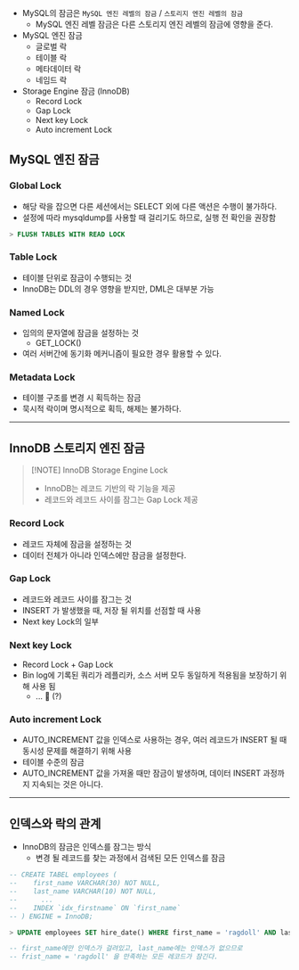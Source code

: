 - MySQL의 잠금은 `MySQL 엔진 레벨의 잠금` / `스토리지 엔진 레벨의 잠금`
  - MySQL 엔진 레벨 잠금은 다른 스토리지 엔진 레벨의 잠금에 영향을 준다.
- MySQL 엔진 잠금
  - 글로벌 락
  - 테이블 락
  - 메타데이터 락
  - 네임드 락
- Storage Engine 잠금 (InnoDB)
  - Record Lock
  - Gap Lock
  - Next key Lock
  - Auto increment Lock

## MySQL 엔진 잠금

### Global Lock

- 해당 락을 잡으면 다른 세션에서는 SELECT 외에 다른 액션은 수행이 불가하다.
- 설정에 따라 mysqldump를 사용할 때 걸리기도 하므로, 실행 전 확인을 권장함

```sql
> FLUSH TABLES WITH READ LOCK
```

### Table Lock

- 테이블 단위로 잠금이 수행되는 것
- InnoDB는 DDL의 경우 영향을 받지만, DML은 대부분 가능

### Named Lock

- 임의의 문자열에 잠금을 설정하는 것
  - GET_LOCK()
- 여러 서버간에 동기화 메커니즘이 필요한 경우 활용할 수 있다.

### Metadata Lock

- 테이블 구조를 변경 시 획득하는 잠금
- 묵시적 락이며 명시적으로 획득, 해제는 불가하다.

---

## InnoDB 스토리지 엔진 잠금

> [!NOTE] InnoDB Storage Engine Lock
>
> - InnoDB는 레코드 기반의 락 기능을 제공
> - 레코드와 레코드 사이를 잠그는 Gap Lock 제공

### Record Lock

- 레코드 자체에 잠금을 설정하는 것
- 데이터 전체가 아니라 인덱스에만 잠금을 설정한다.

### Gap Lock

- 레코드와 레코드 사이를 잠그는 것
- INSERT 가 발생했을 때, 저장 될 위치를 선점할 때 사용
- Next key Lock의 일부

### Next key Lock

- Record Lock + Gap Lock
- Bin log에 기록된 쿼리가 레플리카, 소스 서버 모두 동일하게 적용됨을 보장하기 위해 사용 됨
  - ... 🤔 (?)

### Auto increment Lock

- AUTO_INCREMENT 값을 인덱스로 사용하는 경우, 여러 레코드가 INSERT 될 때 동시성 문제를 해결하기 위해 사용
- 테이블 수준의 잠금
- AUTO_INCREMENT 값을 가져올 때만 잠금이 발생하며, 데이터 INSERT 과정까지 지속되는 것은 아니다.

---

## 인덱스와 락의 관계

- InnoDB의 잠금은 인덱스를 잠그는 방식
  - 변경 될 레코드를 찾는 과정에서 검색된 모든 인덱스를 잠금

```sql
-- CREATE TABEL employees (
--    first_name VARCHAR(30) NOT NULL,
--    last_name VARCHAR(10) NOT NULL,
--      ...
--    INDEX `idx_firstname` ON `first_name`
-- ) ENGINE = InnoDB;

> UPDATE employees SET hire_date() WHERE first_name = 'ragdoll' AND last_name = 'kim'

-- first_name에만 인덱스가 걸려있고, last_name에는 인덱스가 없으므로
-- frist_name = 'ragdoll' 을 만족하는 모든 레코드가 잠긴다.
```
